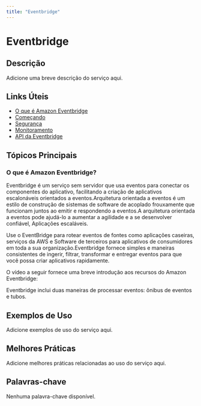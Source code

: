 ```yaml
---
title: "Eventbridge"
---
```


# Eventbridge

## Descrição

Adicione uma breve descrição do serviço aqui.

## Links Úteis

- [O que é Amazon Eventbridge](https://docs.aws.amazon.com/eventbridge/latest/userguide/what-is-amazon-eventbridge.html)
- [Começando](https://docs.aws.amazon.com/eventbridge/latest/userguide/getting-started.html)
- [Segurança](https://docs.aws.amazon.com/eventbridge/latest/userguide/security.html)
- [Monitoramento](https://docs.aws.amazon.com/eventbridge/latest/userguide/monitoring.html)
- [API da Eventbridge](https://docs.aws.amazon.com/eventbridge/latest/userguide/eventbridge-api.html)

## Tópicos Principais

### O que é Amazon Eventbridge?

Eventbridge é um serviço sem servidor que usa eventos para conectar os componentes do aplicativo,
facilitando a criação de aplicativos escalonáveis ​​orientados a eventos.Arquitetura orientada a eventos
é um estilo de construção de sistemas de software de acoplado frouxamente que funcionam juntos ao emitir e
respondendo a eventos.A arquitetura orientada a eventos pode ajudá-lo a aumentar a agilidade e a se desenvolver confiável,
Aplicações escaláveis.

Use o EventBridge para rotear eventos de fontes como aplicações caseiras, serviços da AWS e
Software de terceiros para aplicativos de consumidores em toda a sua organização.Eventbridge fornece simples e
maneiras consistentes de ingerir, filtrar, transformar e entregar eventos para que você possa criar aplicativos
rapidamente.

O vídeo a seguir fornece uma breve introdução aos recursos do Amazon Eventbridge:

Eventbridge inclui duas maneiras de processar eventos: ônibus de eventos e
tubos.

## Exemplos de Uso

Adicione exemplos de uso do serviço aqui.

## Melhores Práticas

Adicione melhores práticas relacionadas ao uso do serviço aqui.

## Palavras-chave

Nenhuma palavra-chave disponível.
